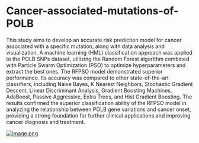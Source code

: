 # Cancer-associated-mutations-of-POLB
This study aims to develop an accurate risk prediction model for cancer associated with a specific mutation, along with data analysis and visualization. A machine learning (HML) classification approach was applied to the POLB SNPs dataset, utilizing the Random Forest algorithm combined with Particle Swarm Optimization (PSO) to optimize hyperparameters and extract the best ones. The RFPSO model demonstrated superior performance. Its accuracy was compared to other state-of-the-art classifiers, including Naive Bayes, K Nearest Neighbors, Stochastic Gradient Descent, Linear Discriminant Analysis, Gradient Boosting Machines, AdaBoost, Passive Aggressive, Extra Trees, and Hist Gradient Boosting. The results confirmed the superior classification ability of the RFPSO model in analyzing the relationship between POLB gene variations and cancer onset, providing a strong foundation for further clinical applications and improving cancer diagnosis and treatment.



[![image.png](attachment:663a2832-0fb5-4d35-b5b6-6c0193bc0702.png)](https://upload.wikimedia.org/wikipedia/commons/thumb/e/e2/Protein_POLB_PDB_1bno.png/640px-Protein_POLB_PDB_1bno.png)
